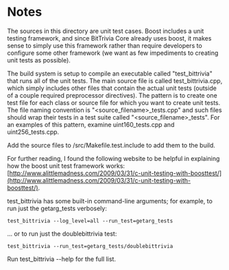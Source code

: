 # Notes
The sources in this directory are unit test cases.  Boost includes a
unit testing framework, and since BitTrivia Core already uses boost, it makes
sense to simply use this framework rather than require developers to
configure some other framework (we want as few impediments to creating
unit tests as possible).

The build system is setup to compile an executable called "test_bittrivia"
that runs all of the unit tests.  The main source file is called
test_bittrivia.cpp, which simply includes other files that contain the
actual unit tests (outside of a couple required preprocessor
directives).  The pattern is to create one test file for each class or
source file for which you want to create unit tests.  The file naming
convention is "<source_filename>_tests.cpp" and such files should wrap
their tests in a test suite called "<source_filename>_tests".  For an
examples of this pattern, examine uint160_tests.cpp and
uint256_tests.cpp.

Add the source files to /src/Makefile.test.include to add them to the build.

For further reading, I found the following website to be helpful in
explaining how the boost unit test framework works:
[http://www.alittlemadness.com/2009/03/31/c-unit-testing-with-boosttest/](http://www.alittlemadness.com/2009/03/31/c-unit-testing-with-boosttest/).

test_bittrivia has some built-in command-line arguments; for
example, to run just the getarg_tests verbosely:

    test_bittrivia --log_level=all --run_test=getarg_tests

... or to run just the doublebittrivia test:

    test_bittrivia --run_test=getarg_tests/doublebittrivia

Run  test_bittrivia --help   for the full list.

